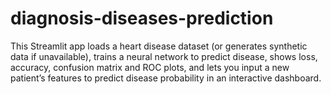 # diagnosis-diseases-prediction
This Streamlit app loads a heart disease dataset (or generates synthetic data if unavailable), trains a neural network to predict disease, shows loss, accuracy, confusion matrix and ROC plots, and lets you input a new patient’s features to predict disease probability in an interactive dashboard.

